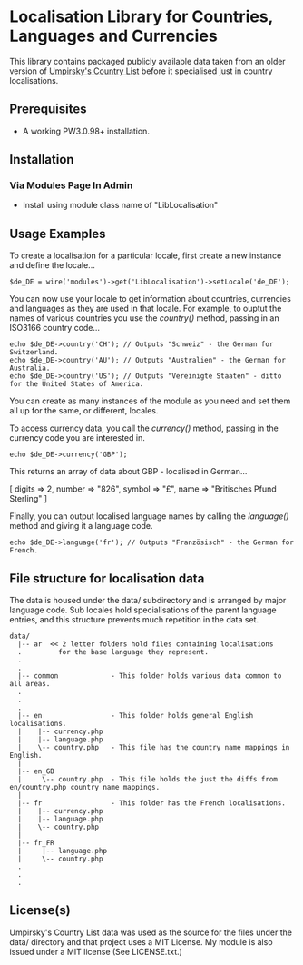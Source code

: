 Localisation Library for Countries, Languages and Currencies
============================================================

This library contains packaged publicly available data taken from an older version of [Umpirsky's Country
List](https://github.com/umpirsky/country-list) before it specialised just in country localisations.


Prerequisites
-------------

- A working PW3.0.98+ installation.



Installation
------------

### Via Modules Page In Admin

- Install using module class name of "LibLocalisation"



Usage Examples
--------------

To create a localisation for a particular locale, first create a new instance and define the locale...

    $de_DE = wire('modules')->get('LibLocalisation')->setLocale('de_DE');

You can now use your locale to get information about countries, currencies and languages as they are used in that
locale. For example, to ouptut the names of various countries you use the _country()_ method, passing in an ISO3166
country code...

    echo $de_DE->country('CH'); // Outputs "Schweiz" - the German for Switzerland.
    echo $de_DE->country('AU'); // Outputs "Australien" - the German for Australia.
    echo $de_DE->country('US'); // Outputs "Vereinigte Staaten" - ditto for the United States of America.

You can create as many instances of the module as you need and set them all up for the same, or different, locales.

To access currency data, you call the _currency()_ method, passing in the currency code you are interested in.

    echo $de_DE->currency('GBP');

This returns an array of data about GBP - localised in German...

   [ digits => 2,
     number => "826",
     symbol => "£",
     name => "Britisches Pfund Sterling" ]

Finally, you can output localised language names by calling the _language()_ method and giving it a language code.

    echo $de_DE->language('fr'); // Outputs "Französisch" - the German for French.



File structure for localisation data
------------------------------------

The data is housed under the data/ subdirectory and is arranged by major language code. Sub locales hold specialisations
of the parent language entries, and this structure prevents much repetition in the data set.

    data/
      |-- ar  << 2 letter folders hold files containing localisations
      .         for the base language they represent.
      .
      .
      |-- common             - This folder holds various data common to all areas.
      .
      .
      .
      |-- en                 - This folder holds general English localisations.
      |    |-- currency.php
      |    |-- language.php
      |    \-- country.php   - This file has the country name mappings in English.
      |
      |-- en_GB
      |     \-- country.php  - This file holds the just the diffs from en/country.php country name mappings.
      |
      |-- fr                 - This folder has the French localisations.
      |    |-- currency.php
      |    |-- language.php
      |    \-- country.php
      |
      |-- fr_FR
      |     |-- language.php
      |     \-- country.php
      .
      .
      .


License(s)
----------

Umpirsky's Country List data was used as the source for the files under the data/ directory and that project uses a MIT License.
My module is also issued under a MIT license (See LICENSE.txt.)
